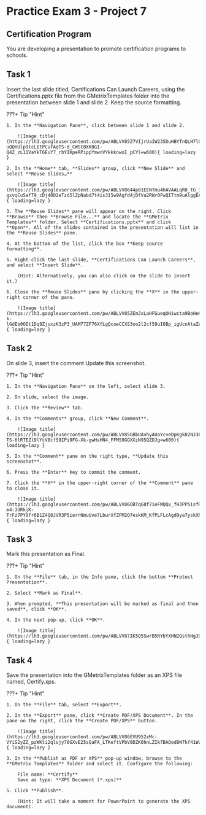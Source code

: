 # Practice Exam 3 - Project 7

## Certification Program
You are developing a presentation to promote certification programs to schools.

## Task 1
 
Insert the last slide titled, Certifications Can Launch Careers, using the Certifications.pptx file from the GMetrixTemplates folder into the presentation between slide 1 and slide 2. Keep the source formatting.

???+ Tip "Hint"

    1. In the **Navigation Pane**, click between slide 1 and slide 2.

        ![Image title](https://lh3.googleusercontent.com/pw/ABLVV85Z7VIjrUaIW235DuHBYTnQLH7lCyz-uQQHUlp9tcLEtPCufAqTS-d_CWStBXK0GI-Q4Z_zL11VaYkT6EuY7_rbYIKpeRPippYmwnVYkkknwoI_pCYl=w600){ loading=lazy }

    2. In the **Home** tab, **Slides** group, click **New Slide** and select **Reuse Slides…**

        ![Image title](https://lh3.googleusercontent.com/pw/ABLVV8644p81EENTmu4hAVAALqR8_tG_ihe-gxvqCuSafT9_cDj40D2eTzd5lZpNabd7t4is315w9Agfd4jDfVa2RWr0FwQITtm9uAlggEAfzUXX8gA8ZPb2=w600){ loading=lazy }

    3. The **Reuse Slides** pane will appear on the right. Click **Browse** then **Browse File...** and locate the **GMetrix Templates** folder. Select **Certifications.pptx** and click **Open**. All of the slides contained in the presentation will list in the **Reuse Slides** pane.

    4. At the bottom of the list, click the box **Keep source formatting**.

    5. Right-click the last slide, **Certifications Can Launch Careers**, and select **Insert Slide**.

        (Hint: Alternatively, you can also click on the slide to insert it.)

    6. Close the **Reuse Slides** pane by clicking the **X** in the upper-right corner of the pane.

        ![Image title](https://lh3.googleusercontent.com/pw/ABLVV85ZEmJxLaHFGueqOHiwcta9BoHeK2_Tif-k-lGdEb0OIt1Dq9ZjuxzK3zP3_UAM77ZF76XfLgQcoeCCXS3oo2l2cf59uI6Bp_igUcnAtaZeM6v2Ga2p=w600){ loading=lazy }

## Task 2

On slide 3, insert the comment Update this screenshot.

???+ Tip "Hint"

    1. In the **Navigation Pane** on the left, select slide 3.

    2. On slide, select the image.

    3. Click the **Review** tab.

    4. In the **Comments** group, click **New Comment**.

        ![Image title](https://lh3.googleusercontent.com/pw/ABLVV85GBbUAvhyAUoYcveDpKgk02NJ3PJDs2QRBhN3AnKCgJYqd_peAqeWSsqk-TS-6tRTEZl9lYcV8cfS9IPi9FG-Xk-gwHsHN4_FFMS9GGXXiN95QZDJg=w600){ loading=lazy }

    5. In the **Comment** pane on the right type, **Update this screenshot**.
    
    6. Press the **Enter** key to commit the comment.
    
    7. Click the **X** in the upper-right corner of the **Comment** pane to close it.

        ![Image title](https://lh3.googleusercontent.com/pw/ABLVV86OBTqG8f7ieFMQQv_fH3PP5isfRm-m4-3dRkjK-TrFz7PY9fr6B1Z4Q0JVR3P5ierrNmuUve7LburXfZFM2O7eskKM_KfPLFLcAgd9ya7yskXhyAZY=w600){ loading=lazy }

## Task 3

Mark this presentation as Final. 

???+ Tip "Hint"

    1. On the **File** tab, in the Info pane, click the button **Protect Presentation**.

    2. Select **Mark as Final**.

    3. When prompted, **This presentation will be marked as final and then saved**, click **OK**. 

    4. In the next pop-up, click **OK**.

        ![Image title](https://lh3.googleusercontent.com/pw/ABLVV87IK5Q5SwrB5RYbYXHN2QsthHgJOdcQcpzLfC0XXl8WKhQgaWbJBGMtLn4a2vgTdBl9L7yXZMAJ9NWyjLD6AeaSpoPVZjC4BT_q3K4MfdOzIqqO1Y7j=w600){ loading=lazy }

## Task 4

Save the presentation into the GMetrixTemplates folder as an XPS file named, Certify.xps.

???+ Tip "Hint"

    1. On the **File** tab, select **Export**. 

    2. In the **Export** pane, click **Create PDF/XPS Document**. In the pane on the right, click the **Create PDF/XPS** button. 

        ![Image title](https://lh3.googleusercontent.com/pw/ABLVV86EVU952xMc-VYiS2yZZ_pzWKti2qlsjy70GXvE25sQaFA_LTKeftVPbV0DZK0hnLZIk7BAQed8W7kf41WzTkEc9WMllO5jb_p1QYihuyF3YXylf_IV=w600){ loading=lazy }

    3. In the **Publish as PDF or XPS** pop-up window, browse to the **GMetrix Templates** folder and select it. Configure the following:

        File name: **Certify**      
        Save as type: **XPS Document (*.xps)**

    5. Click **Publish**.
        
        (Hint: It will take a moment for PowerPoint to generate the XPS document).